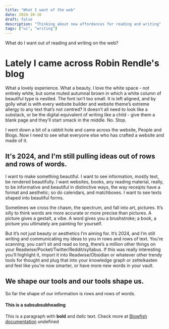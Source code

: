 ```yaml
---
title: "What I want of the web"
date: 2024-10-16
draft: false
description: "Thinking about new affordances for reading and writing"
tags: ["ui", "writing"]
---
```


What do I want out of reading and writing on the web?

# Lately I came across Robin Rendle's blog

What a lovely experience. What a beauty. I love the white space - not entirely white, but some muted autumnal brown in which a white column of beautiful type is nestled. The font isn’t too small. It is left aligned, and by golly what is with every website builder and website theme’s extreme allergy to any text that’s not centred? It doesn’t all need to look like a substack, or be the digital equivalent of writing like a child - give them a blank page and they’ll start smack in the middle. No. Stop.

I went down a bit of a rabbit hole and came across the website, People and Blogs. Now I need to see what everyone else who has crafted a website and made of it.

## It's 2024, and I'm still pulling ideas out of rows and rows of words.

I want to make something beautiful. I want to see information, mostly text, be rendered beautifully. I want websites, books, any reading material, really, to be informative and beautiful in distinctive ways, the way receipts have a format and aesthetic; so do calendars, and matchboxes. I want to see texts shaped into beautiful forms.

Sometimes we cross the chasm, the spectrum, and fall into art, pictures. It’s silly to think words are more accurate or more precise than pictures. A picture gives a gestalt, a vibe. A word gives you a brushstroke; a book, a picture you ultimately are painting for yourself.

But it’s not just beauty or aesthetics I’m aiming for. It’s 2024, and I’m still writing and communicating my ideas to you in rows and rows of text. You’re scanning; you can’t sit and read so long, there’s a million other things on your Readwise/Pocket/Twitter/Reddit/syllabus. If this was really interesting you’ll highlight it, import it into Readwise/Obsidian or whatever other trendy tools for thought and plug that into your knowledge graph or zettelkasten and feel like you’re now smarter, or have more new words in your vault.

## We shape our tools and our tools shape us.

So far the shape of our information is rows and rows of words.

#### This is a subsubsubheading

This is a paragraph with **bold** and _italic_ text.
Check more at [Blowfish documentation](https://blowfish.page/)
undefined
